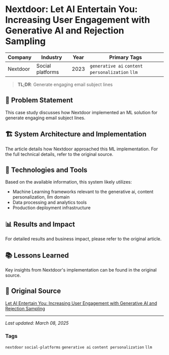 # Nextdoor: Let AI Entertain You: Increasing User Engagement with Generative AI and Rejection Sampling

| Company | Industry | Year | Primary Tags | 
|---------|----------|------|--------------|
| Nextdoor | Social platforms | 2023 | `generative ai` `content personalization` `llm` |

> **TL;DR**: Generate engaging email subject lines

## 📝 Problem Statement

This case study discusses how Nextdoor implemented an ML solution for generate engaging email subject lines.

## 🏗️ System Architecture and Implementation

The article details how Nextdoor approached this ML implementation. For the full technical details, refer to the original source.

## 🔧 Technologies and Tools

Based on the available information, this system likely utilizes:

- Machine Learning frameworks relevant to the generative ai, content personalization, llm domain
- Data processing and analytics tools
- Production deployment infrastructure

## 📊 Results and Impact

For detailed results and business impact, please refer to the original article.

## 📚 Lessons Learned

Key insights from Nextdoor's implementation can be found in the original source.

## 🔗 Original Source

[Let AI Entertain You: Increasing User Engagement with Generative AI and Rejection Sampling](https://engblog.nextdoor.com/let-ai-entertain-you-increasing-user-engagement-with-generative-ai-and-rejection-sampling-50a402264f56)

---

*Last updated: March 08, 2025*

### Tags

`nextdoor` `social-platforms` `generative ai` `content personalization` `llm`
